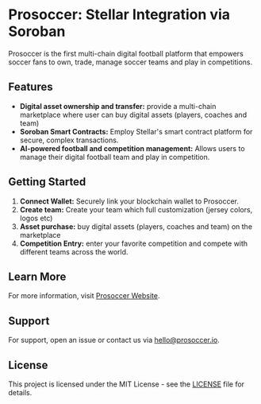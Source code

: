 # Prosoccer: Stellar Integration via Soroban

Prosoccer is the first multi-chain digital football platform that empowers soccer fans to own, trade, manage soccer teams and play in competitions.

## Features
- **Digital asset ownership and transfer:** provide a multi-chain marketplace where user can buy digital assets (players, coaches and team) 
- **Soroban Smart Contracts:** Employ Stellar's smart contract platform for secure, complex transactions.
- **AI-powered football and competition management:** Allows users to manage their digital football team and play in competition.

## Getting Started
1. **Connect Wallet:** Securely link your blockchain wallet to Prosoccer.
2. **Create team:** Create your team which full customization (jersey colors, logos etc)
3. **Asset purchase:** buy digital assets (players, coaches and team) on the marketplace
4. **Competition Entry:** enter your favorite competition and compete with different teams across the world.

## Learn More
For more information, visit [Prosoccer Website](https://prosoccer.io).

## Support
For support, open an issue or contact us via [hello@prosoccer.io](mailto:hello@prosoccer.io).

## License
This project is licensed under the MIT License - see the [LICENSE](LICENSE) file for details.